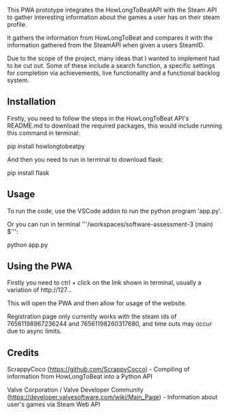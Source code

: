This PWA prototype integrates the HowLongToBeatAPI with the Steam API to gather interesting information about the games a user has on their steam profile.

It gathers the information from HowLongToBeat and compares it with the information gathered from the SteamAPI when given a users SteamID.

Due to the scope of the project, many ideas that I wanted to implement had to be cut out. Some of these include a search function, a specific settings for completion via achievements, live functionality and a functional backlog system.

## Installation

Firstly, you need to follow the steps in the HowLongToBeat API's README.md to download the required packages, this would include running this command in terminal:

pip install howlongtobeatpy

And then you need to run in terminal to download flask:

pip install flask

## Usage

To run the code, use the VSCode addon to run the python program 'app.py'.

Or you can run in terminal '''/workspaces/software-assessment-3 (main) $''':

python app.py

## Using the PWA

Firstly you need to ctrl + click on the link shown in terminal, usually a variation of http://127...

This will open the PWA and then allow for usage of the website.

Registration page only currently works with the steam ids of 76561198967236244 and 76561198260317680, and time outs may occur due to async limits.

## Credits

ScrappyCoco (https://github.com/ScrappyCocco) - Compiling of information from HowLongToBeat into a Python API 

Valve Corporation / Valve Developer Community (https://developer.valvesoftware.com/wiki/Main_Page) - Information about user's games via Steam Web API

